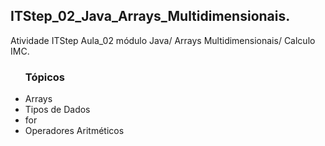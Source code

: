 <h2>ITStep_02_Java_Arrays_Multidimensionais.</h2>

<p>Atividade ITStep Aula_02 módulo Java/ Arrays Multidimensionais/ Calculo IMC.</p>


<ul><h3>Tópicos</h3>
<li>Arrays</li>
<li>Tipos de Dados</li>
<li>for</li>
<li>Operadores Aritméticos</li>
</ul>
